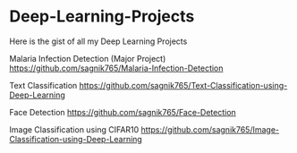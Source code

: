 # Deep-Learning-Projects
Here is the gist of all my Deep Learning Projects

Malaria Infection Detection (Major Project)    https://github.com/sagnik765/Malaria-Infection-Detection

Text Classification     https://github.com/sagnik765/Text-Classification-using-Deep-Learning

Face Detection    https://github.com/sagnik765/Face-Detection

Image Classification using CIFAR10    https://github.com/sagnik765/Image-Classification-using-Deep-Learning
